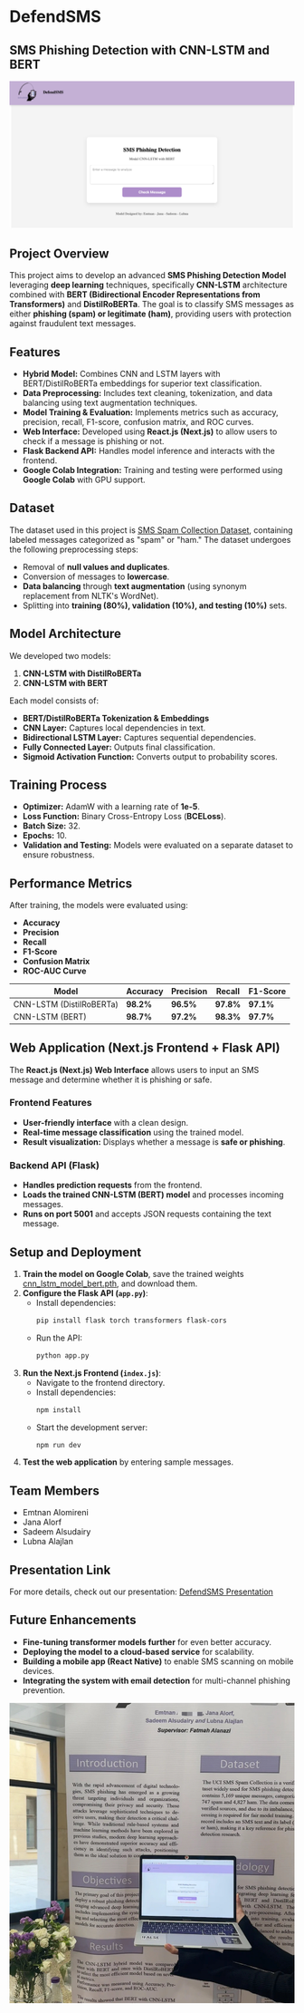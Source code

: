 # DefendSMS 

## SMS Phishing Detection with CNN-LSTM and BERT

![Web Application](public/DefendSMS.png)

## Project Overview
This project aims to develop an advanced **SMS Phishing Detection Model** leveraging **deep learning** techniques, specifically **CNN-LSTM** architecture combined with **BERT (Bidirectional Encoder Representations from Transformers)** and **DistilRoBERTa**. The goal is to classify SMS messages as either **phishing (spam) or legitimate (ham)**, providing users with protection against fraudulent text messages.

## Features
- **Hybrid Model:** Combines CNN and LSTM layers with BERT/DistilRoBERTa embeddings for superior text classification.
- **Data Preprocessing:** Includes text cleaning, tokenization, and data balancing using text augmentation techniques.
- **Model Training & Evaluation:** Implements metrics such as accuracy, precision, recall, F1-score, confusion matrix, and ROC curves.
- **Web Interface:** Developed using **React.js (Next.js)** to allow users to check if a message is phishing or not.
- **Flask Backend API:** Handles model inference and interacts with the frontend.
- **Google Colab Integration:** Training and testing were performed using **Google Colab** with GPU support.

## Dataset
The dataset used in this project is [SMS Spam Collection Dataset](https://www.kaggle.com/datasets/uciml/sms-spam-collection-dataset), containing labeled messages categorized as "spam" or "ham." The dataset undergoes the following preprocessing steps:
- Removal of **null values and duplicates**.
- Conversion of messages to **lowercase**.
- **Data balancing** through **text augmentation** (using synonym replacement from NLTK's WordNet).
- Splitting into **training (80%), validation (10%), and testing (10%)** sets.

## Model Architecture
We developed two models:

1. **CNN-LSTM with DistilRoBERTa**
2. **CNN-LSTM with BERT**

Each model consists of:
- **BERT/DistilRoBERTa Tokenization & Embeddings**
- **CNN Layer:** Captures local dependencies in text.
- **Bidirectional LSTM Layer:** Captures sequential dependencies.
- **Fully Connected Layer:** Outputs final classification.
- **Sigmoid Activation Function:** Converts output to probability scores.

## Training Process
- **Optimizer:** AdamW with a learning rate of **1e-5**.
- **Loss Function:** Binary Cross-Entropy Loss (**BCELoss**).
- **Batch Size:** 32.
- **Epochs:** 10.
- **Validation and Testing:** Models were evaluated on a separate dataset to ensure robustness.

## Performance Metrics
After training, the models were evaluated using:
- **Accuracy**
- **Precision**
- **Recall**
- **F1-Score**
- **Confusion Matrix**
- **ROC-AUC Curve**

| Model | Accuracy | Precision | Recall | F1-Score |
|--------|-----------|-----------|---------|-----------|
| CNN-LSTM (DistilRoBERTa) | **98.2%** | **96.5%** | **97.8%** | **97.1%** |
| CNN-LSTM (BERT) | **98.7%** | **97.2%** | **98.3%** | **97.7%** |

## Web Application (Next.js Frontend + Flask API)
The **React.js (Next.js) Web Interface** allows users to input an SMS message and determine whether it is phishing or safe.

### Frontend Features
- **User-friendly interface** with a clean design.
- **Real-time message classification** using the trained model.
- **Result visualization:** Displays whether a message is **safe or phishing**.

### Backend API (Flask)
- **Handles prediction requests** from the frontend.
- **Loads the trained CNN-LSTM (BERT) model** and processes incoming messages.
- **Runs on port 5001** and accepts JSON requests containing the text message.

## Setup and Deployment

1. **Train the model on Google Colab**, save the trained weights [cnn_lstm_model_bert.pth](https://bit.ly/4aYLEca), and download them.
2. **Configure the Flask API (****`app.py`****)**:
   - Install dependencies:
     ```bash
     pip install flask torch transformers flask-cors
     ```
   - Run the API:
     ```bash
     python app.py
     ```
3. **Run the Next.js Frontend (****`index.js`****)**:
   - Navigate to the frontend directory.
   - Install dependencies:
     ```bash
     npm install
     ```
   - Start the development server:
     ```bash
     npm run dev
     ```
4. **Test the web application** by entering sample messages.
## Team Members
- Emtnan Alomireni
- Jana Alorf
- Sadeem Alsudairy
- Lubna Alajlan

## Presentation Link
For more details, check out our presentation: [DefendSMS Presentation](https://bit.ly/DefendSMS)

## Future Enhancements
- **Fine-tuning transformer models further** for even better accuracy.
- **Deploying the model to a cloud-based service** for scalability.
- **Building a mobile app (React Native)** to enable SMS scanning on mobile devices.
- **Integrating the system with email detection** for multi-channel phishing prevention.

![اكتشاف التصيد الاحتيالي ](GP.jpg)

